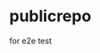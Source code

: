 # publicrepo
for e2e test














































































































































































































































































































































































































































































































































































































































































































































































































































































































































































































































































































































































































































































































































































































































































































































































































































































































































































































































































































































































































































































































































































































































































































































































































































































































































































































































































































































































































































































































































































































































































































